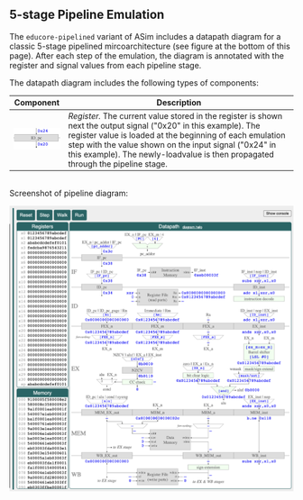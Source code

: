 ## 5-stage Pipeline Emulation

The `educore-pipelined` variant of ASim includes a datapath diagram
for a classic 5-stage pipelined mircoarchitecture (see figure at the
bottom of this page).  After each step of the emulation, the diagram
is annotated with the register and signal values from each pipeline
stage.

The datapath diagram includes the following types of components:

| Component | Description |
| --- | --- |
| <img width="100px" src="/docs/register.png"> | *Register.*  The current value stored in the register is shown next the output signal ("0x20" in this example).  The register value is loaded at the beginning of each emulation step with the value shown on the input signal ("0x24" in this example).  The newly-loadvalue is then propagated through the pipeline stage. |

<br>Screenshot of pipeline diagram:

<img src="/docs/pipeline.png">
